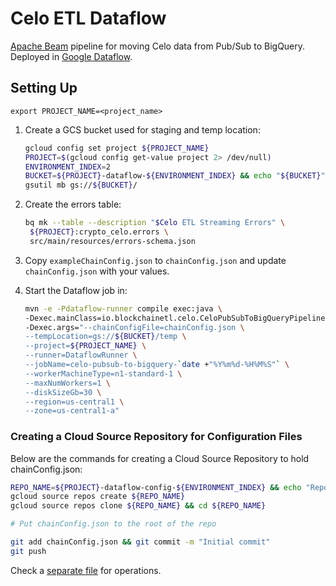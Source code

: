 # Celo ETL Dataflow

[Apache Beam](https://beam.apache.org/) pipeline for moving Celo data from Pub/Sub to BigQuery.
Deployed in [Google Dataflow](https://cloud.google.com/dataflow).

## Setting Up

```shell
export PROJECT_NAME=<project_name>
```

1. Create a GCS bucket used for staging and temp location:

   ```bash
   gcloud config set project ${PROJECT_NAME}
   PROJECT=$(gcloud config get-value project 2> /dev/null)
   ENVIRONMENT_INDEX=2
   BUCKET=${PROJECT}-dataflow-${ENVIRONMENT_INDEX} && echo "${BUCKET}"
   gsutil mb gs://${BUCKET}/
   ```

2. Create the errors table:

   ```bash
   bq mk --table --description "$Celo ETL Streaming Errors" \
    ${PROJECT}:crypto_celo.errors \
    src/main/resources/errors-schema.json
   ```

3. Copy `exampleChainConfig.json` to `chainConfig.json` and update `chainConfig.json` with your values.

4. Start the Dataflow job in:

   ```bash
   mvn -e -Pdataflow-runner compile exec:java \
   -Dexec.mainClass=io.blockchainetl.celo.CeloPubSubToBigQueryPipeline \
   -Dexec.args="--chainConfigFile=chainConfig.json \
   --tempLocation=gs://${BUCKET}/temp \
   --project=${PROJECT_NAME} \
   --runner=DataflowRunner \
   --jobName=celo-pubsub-to-bigquery-`date +"%Y%m%d-%H%M%S"` \
   --workerMachineType=n1-standard-1 \
   --maxNumWorkers=1 \
   --diskSizeGb=30 \
   --region=us-central1 \
   --zone=us-central1-a"
   ```

### Creating a Cloud Source Repository for Configuration Files

Below are the commands for creating a Cloud Source Repository to hold chainConfig.json:

```bash
REPO_NAME=${PROJECT}-dataflow-config-${ENVIRONMENT_INDEX} && echo "Repo name ${REPO_NAME}"
gcloud source repos create ${REPO_NAME}
gcloud source repos clone ${REPO_NAME} && cd ${REPO_NAME}

# Put chainConfig.json to the root of the repo

git add chainConfig.json && git commit -m "Initial commit"
git push
```

Check a [separate file](ops.md) for operations.
